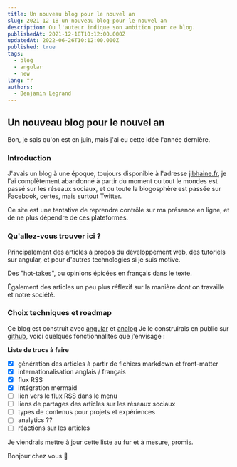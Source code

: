 ```yaml
---
title: Un nouveau blog pour le nouvel an
slug: 2021-12-18-un-nouveau-blog-pour-le-nouvel-an
description: Ou l'auteur indique son ambition pour ce blog.
publishedAt: 2021-12-18T10:12:00.000Z
updatedAt: 2022-06-26T10:12:00.000Z
published: true
tags:
  - blog
  - angular
  - new
lang: fr
authors:
  - Benjamin Legrand
---
```


## Un nouveau blog pour le nouvel an

Bon, je sais qu'on est en juin, mais j'ai eu cette idée l'année dernière.

### Introduction

J'avais un blog à une époque, toujours disponible à l'adresse [jibhaine.fr](https://jibhaine.fr), je l'ai complètement abandonné à partir du moment ou tout le mondes est passé sur les réseaux sociaux, et ou toute la blogosphère est passée sur Facebook, certes, mais surtout Twitter.

Ce site est une tentative de reprendre contrôle sur ma présence en ligne, et de ne plus dépendre de ces plateformes.

### Qu'allez-vous trouver ici ?

Principalement des articles à propos du développement web, des tutoriels sur angular, et pour d'autres technologies si je suis motivé.

Des "hot-takes", ou opinions épicées en français dans le texte.

Également des articles un peu plus réflexif sur la manière dont on travaille et notre société.

### Choix techniques et roadmap

Ce blog est construit avec [angular](https://angular.io) et [analog](https://analogjs.org)
Je le construirais en public sur [github](https://github.com/benjilegnard/resum), voici quelques fonctionnalités que j'envisage :

**Liste de trucs à faire**

- [x] génération des articles à partir de fichiers markdown et front-matter
- [x] internationalisation anglais / français
- [x] flux RSS
- [x] intégration mermaid
- [ ] lien vers le flux RSS dans le menu
- [ ] liens de partages des articles sur les réseaux sociaux
- [ ] types de contenus pour projets et expériences
- [ ] analytics ??
- [ ] réactions sur les articles

Je viendrais mettre à jour cette liste au fur et à mesure, promis.

Bonjour chez vous 👋


